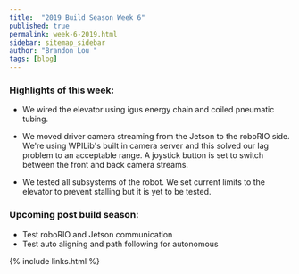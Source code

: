 ```yaml
---
title:  "2019 Build Season Week 6"
published: true
permalink: week-6-2019.html
sidebar: sitemap_sidebar
author: "Brandon Lou "
tags: [blog]
---
```

### Highlights of this week:

- We wired the elevator using igus energy chain and coiled pneumatic tubing.

- We moved driver camera streaming from the Jetson to the roboRIO side. We're using WPILib's built in camera server and this solved our lag problem to an acceptable range. A joystick button is set to switch between the front and back camera streams.

- We tested all subsystems of the robot. We set current limits to the elevator to prevent stalling but it is yet to be tested.

### Upcoming post build season:

- Test roboRIO and Jetson communication
- Test auto aligning and path following for autonomous

{% include links.html %}

